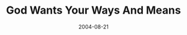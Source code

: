 ---
layout: music 
title: "God Wants Your Ways And Means"
series: "Life, The Universe and Everything"
date: 2004-08-21 
description: "Life, The Universe and Everything"
audio: "http://www.crossroads.net/audio/2004/2004_08_Life/LTUAE_02_08-21-04_Ways_and_Means.mp3"
audio-duration: "38:03"
src: "http://www.crossroads.net/players/media/mediumHz/"
---